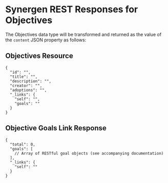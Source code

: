 # Synergen REST Responses for Objectives

The Objectives data type will be transformed and returned as the value of the `content` JSON property as follows:

## Objectives Resource

```json5
{
  "id": "",
  "title": "",
  "description": "",
  "creator": "",
  "adoptions": "",
  "_links": {
    "self": "",
    "goals": ""
  }
}
```

## Objective Goals Link Response

```json5
{
  "total": 0,
  "goals": [
    // Array of RESTful goal objects (see accompanying documentation)
  ],
  "_links": {
    "self": ""
  }
}
```
